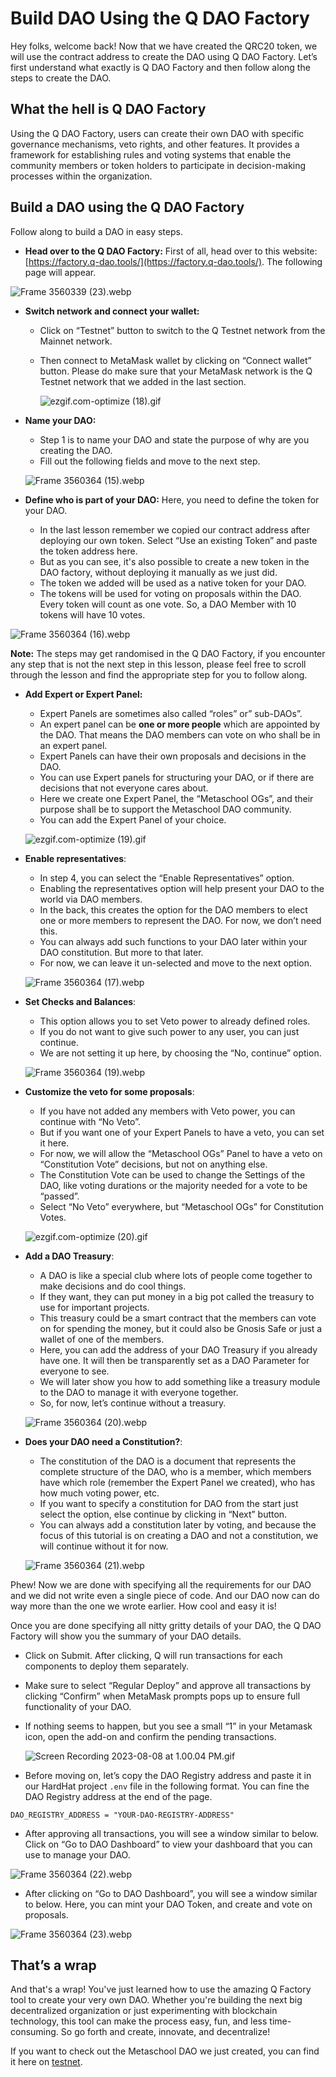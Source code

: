 # Build DAO Using the Q DAO Factory

Hey folks, welcome back! Now that we have created the QRC20 token, we will use the contract address to create the DAO using Q DAO Factory. Let’s first understand what exactly is Q DAO Factory and then follow along the steps to create the DAO.

## What the hell is Q DAO Factory

Using the Q DAO Factory, users can create their own DAO with specific governance mechanisms, veto rights, and other features. It provides a framework for establishing rules and voting systems that enable the community members or token holders to participate in decision-making processes within the organization.

## Build a DAO using the Q DAO Factory

Follow along to build a DAO in easy steps.

- **Head over to the Q DAO Factory:** First of all, head over to this website: [https://factory.q-dao.tools/](https://factory.q-dao.tools/). The following page will appear.

![Frame 3560339 (23).webp](https://raw.githubusercontent.com/0xmetaschool/Learning-Projects/main/assests_for_all/assests_for_q/q-update/3.%20Creating%20and%20Deploying%20a%20Gamer%20DAO%20using%20Q%20GDK/4.%20Build%20DAO%20Using%20the%20Q%20DAO%20Factory/Frame_3560339_(23).webp)

- **Switch network and connect your wallet:**
    - Click on “Testnet” button to switch to the Q Testnet network from the Mainnet network.
    - Then connect to MetaMask wallet by clicking on “Connect wallet” button. Please do make sure that your MetaMask network is the Q Testnet network that we added in the last section.
        
        ![ezgif.com-optimize (18).gif](https://github.com/0xmetaschool/Learning-Projects/blob/main/assests_for_all/assests_for_q/q-update/3.%20Creating%20and%20Deploying%20a%20Gamer%20DAO%20using%20Q%20GDK/4.%20Build%20DAO%20Using%20the%20Q%20DAO%20Factory/ezgif.com-optimize_(18).webp?raw=true)
        

- **Name your DAO:**
    - Step 1 is to name your DAO and state the purpose of why are you creating the DAO.
    - Fill out the following fields and move to the next step.
    
    ![Frame 3560364 (15).webp](https://raw.githubusercontent.com/0xmetaschool/Learning-Projects/main/assests_for_all/assests_for_q/q-update/3.%20Creating%20and%20Deploying%20a%20Gamer%20DAO%20using%20Q%20GDK/4.%20Build%20DAO%20Using%20the%20Q%20DAO%20Factory/Frame_3560364_(15).webp)
    

- **Define who is part of your DAO:** Here, you need to define the token for your DAO.
    - In the last lesson remember we copied our contract address after deploying our own token. Select “Use an existing Token” and paste the token address here.
    - But as you can see, it's also possible to create a new token in the DAO factory, without deploying it manually as we just did.
    - The token we added will be used as a native token for your DAO.
    - The tokens will be used for voting on proposals within the DAO. Every token will count as one vote. So, a DAO Member with 10 tokens will have 10 votes.

![Frame 3560364 (16).webp](https://raw.githubusercontent.com/0xmetaschool/Learning-Projects/main/assests_for_all/assests_for_q/q-update/3.%20Creating%20and%20Deploying%20a%20Gamer%20DAO%20using%20Q%20GDK/4.%20Build%20DAO%20Using%20the%20Q%20DAO%20Factory/Frame_3560364_(16).webp)

**Note:** The steps may get randomised in the Q DAO Factory, if you encounter any step that is not the next step in this lesson, please feel free to scroll through the lesson and find the appropriate step for you to follow along.

- **Add Expert or Expert Panel:**
    - Expert Panels are sometimes also called “roles” or” sub-DAOs”.
    - An expert panel can be **one or more people** which are appointed by the DAO. That means the DAO members can vote on who shall be in an expert panel.
    - Expert Panels can have their own proposals and decisions in the DAO.
    - You can use Expert panels for structuring your DAO, or if there are decisions that not everyone cares about.
    - Here we create one Expert Panel, the “Metaschool OGs”, and their purpose shall be to support the Metaschool DAO community.
    - You can add the Expert Panel of your choice.
    
    ![ezgif.com-optimize (19).gif](https://github.com/0xmetaschool/Learning-Projects/blob/main/assests_for_all/assests_for_q/q-update/3.%20Creating%20and%20Deploying%20a%20Gamer%20DAO%20using%20Q%20GDK/4.%20Build%20DAO%20Using%20the%20Q%20DAO%20Factory/ezgif.com-optimize_(19).webp?raw=true)

- **Enable representatives**:
    - In step 4, you can select the “Enable Representatives” option.
    - Enabling the representatives option will help present your DAO to the world via DAO members.
    - In the back, this creates the option for the DAO members to elect one or more members to represent the DAO. For now, we don’t need this.
    - You can always add such functions to your DAO later within your DAO constitution. But more to that later.
    - For now, we can leave it un-selected and move to the next option.
    
    ![Frame 3560364 (17).webp](https://raw.githubusercontent.com/0xmetaschool/Learning-Projects/main/assests_for_all/assests_for_q/q-update/3.%20Creating%20and%20Deploying%20a%20Gamer%20DAO%20using%20Q%20GDK/4.%20Build%20DAO%20Using%20the%20Q%20DAO%20Factory/Frame_3560364_(17).webp)

- **Set Checks and Balances**:
    - This option allows you to set Veto power to already defined roles.
    - If you do not want to give such power to any user, you can just continue.
    - We are not setting it up here, by choosing the “No, continue” option.
    
    ![Frame 3560364 (19).webp](https://raw.githubusercontent.com/0xmetaschool/Learning-Projects/main/assests_for_all/assests_for_q/q-update/3.%20Creating%20and%20Deploying%20a%20Gamer%20DAO%20using%20Q%20GDK/4.%20Build%20DAO%20Using%20the%20Q%20DAO%20Factory/Frame_3560364_(19).webp)

- **Customize the veto for some proposals**:
    - If you have not added any members with Veto power, you can continue with “No Veto”.
    - But if you want one of your Expert Panels to have a veto, you can set it here.
    - For now, we will allow the “Metaschool OGs” Panel to have a veto on “Constitution Vote” decisions, but not on anything else.
    - The Constitution Vote can be used to change the Settings of the DAO, like voting durations or the majority needed for a vote to be “passed”.
    - Select “No Veto” everywhere, but “Metaschool OGs” for Constitution Votes.
    
    ![ezgif.com-optimize (20).gif](https://github.com/0xmetaschool/Learning-Projects/blob/main/assests_for_all/assests_for_q/q-update/3.%20Creating%20and%20Deploying%20a%20Gamer%20DAO%20using%20Q%20GDK/4.%20Build%20DAO%20Using%20the%20Q%20DAO%20Factory/ezgif.com-optimize_(20).webp?raw=true)  
    

- **Add a DAO Treasury**:
    - A DAO is like a special club where lots of people come together to make decisions and do cool things.
    - If they want, they can put money in a big pot called the treasury to use for important projects.
    - This treasury could be a smart contract that the members can vote on for spending the money, but it could also be Gnosis Safe or just a wallet of one of the members.
    - Here, you can add the address of your DAO Treasury if you already have one. It will then be transparently set as a DAO Parameter for everyone to see.
    - We will later show you how to add something like a treasury module to the DAO to manage it with everyone together.
    - So, for now, let’s continue without a treasury.
    
    ![Frame 3560364 (20).webp](https://raw.githubusercontent.com/0xmetaschool/Learning-Projects/main/assests_for_all/assests_for_q/q-update/3.%20Creating%20and%20Deploying%20a%20Gamer%20DAO%20using%20Q%20GDK/4.%20Build%20DAO%20Using%20the%20Q%20DAO%20Factory/Frame_3560364_(20).webp)
    

- **Does your DAO need a Constitution?**:
    - The constitution of the DAO is a document that represents the complete structure of the DAO, who is a member, which members have which role (remember the Expert Panel we created), who has how much voting power, etc.
    - If you want to specify a constitution for DAO from the start just select the option, else continue by clicking in “Next” button.
    - You can always add a constitution later by voting, and because the focus of this tutorial is on creating a DAO and not a constitution, we will continue without it for now.
    
    ![Frame 3560364 (21).webp](https://raw.githubusercontent.com/0xmetaschool/Learning-Projects/main/assests_for_all/assests_for_q/q-update/3.%20Creating%20and%20Deploying%20a%20Gamer%20DAO%20using%20Q%20GDK/4.%20Build%20DAO%20Using%20the%20Q%20DAO%20Factory/Frame_3560364_(21).webp)
    

Phew! Now we are done with specifying all the requirements for our DAO and we did not write even a single piece of code. And our DAO now can do way more than the one we wrote earlier. How cool and easy it is!

Once you are done specifying all nitty gritty details of your DAO, the Q DAO Factory will show you the summary of your DAO details. 

- Click on Submit. After clicking, Q will run transactions for each components to deploy them separately.
- Make sure to select “Regular Deploy” and approve all transactions by clicking “Confirm” when MetaMask prompts pops up to ensure full functionality of your DAO.
- If nothing seems to happen, but you see a small “1” in your Metamask icon, open the add-on and confirm the pending transactions.
    
    
    ![Screen Recording 2023-08-08 at 1.00.04 PM.gif](https://github.com/0xmetaschool/Learning-Projects/blob/main/assests_for_all/assests_for_q/q-update/3.%20Creating%20and%20Deploying%20a%20Gamer%20DAO%20using%20Q%20GDK/4.%20Build%20DAO%20Using%20the%20Q%20DAO%20Factory/Screen_Recording_2023-08-08_at_1.00.04_PM.webp?raw=true)
    
- Before moving on, let’s copy the DAO Registry address and paste it in our HardHat project `.env` file in the following format. You can fine the DAO Registry address at the end of the page.

```
DAO_REGISTRY_ADDRESS = "YOUR-DAO-REGISTRY-ADDRESS"
```

- After approving all transactions, you will see a window similar to below. Click on “Go to DAO Dashboard” to view your dashboard that you can use to manage your DAO.

![Frame 3560364 (22).webp](https://raw.githubusercontent.com/0xmetaschool/Learning-Projects/main/assests_for_all/assests_for_q/q-update/3.%20Creating%20and%20Deploying%20a%20Gamer%20DAO%20using%20Q%20GDK/4.%20Build%20DAO%20Using%20the%20Q%20DAO%20Factory/Frame_3560364_(22).webp)

- After clicking on “Go to DAO Dashboard”, you will see a window similar to below. Here, you can mint your DAO Token, and create and vote on proposals.

![Frame 3560364 (23).webp](https://raw.githubusercontent.com/0xmetaschool/Learning-Projects/main/assests_for_all/assests_for_q/q-update/3.%20Creating%20and%20Deploying%20a%20Gamer%20DAO%20using%20Q%20GDK/4.%20Build%20DAO%20Using%20the%20Q%20DAO%20Factory/Frame_3560364_(23).webp)

## That’s a wrap

And that's a wrap! You've just learned how to use the amazing Q Factory tool to create your very own DAO. Whether you're building the next big decentralized organization or just experimenting with blockchain technology, this tool can make the process easy, fun, and less time-consuming. So go forth and create, innovate, and decentralize! 

If you want to check out the Metaschool DAO we just created, you can find it here on [testnet](https://hq.q-dao.tools/0x611B1aaf2086afcFEf7F7b44090b384BB5b5f033).
